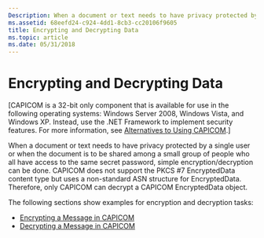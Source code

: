 ```yaml
---
Description: When a document or text needs to have privacy protected by a single user or when the document is to be shared among a small group of people who all have access to the same secret password, simple encryption/decryption can be done.
ms.assetid: 68eefd24-c924-4dd1-8cb3-cc20106f9605
title: Encrypting and Decrypting Data
ms.topic: article
ms.date: 05/31/2018
---
```


# Encrypting and Decrypting Data

\[CAPICOM is a 32-bit only component that is available for use in the following operating systems: Windows Server 2008, Windows Vista, and Windows XP. Instead, use the .NET Framework to implement security features. For more information, see [Alternatives to Using CAPICOM](alternatives-to-using-capicom.md).\]

When a document or text needs to have privacy protected by a single user or when the document is to be shared among a small group of people who all have access to the same secret password, simple encryption/decryption can be done. CAPICOM does not support the PKCS \#7 EncryptedData content type but uses a non-standard ASN structure for EncryptedData. Therefore, only CAPICOM can decrypt a CAPICOM EncryptedData object.

The following sections show examples for encryption and decryption tasks:

-   [Encrypting a Message in CAPICOM](encrypting-a-message-in-capicom.md)
-   [Decrypting a Message in CAPICOM](decrypting-a-message-in-capicom.md)

 

 



